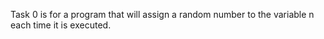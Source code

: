 Task 0 is for a program that will assign a random number to the variable n each time it is executed.
